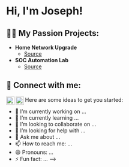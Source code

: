 <h1>Hi, I'm Joseph! </h1>

<h2>👨‍💻 My Passion Projects:</h2>

- <b>Home Network Upgrade</b>
  - [Source](https://github.com/turnup2ez/Home-Network-Upgrade)
- <b>SOC Automation Lab</b>
  - [Source](https://github.com/turnup2ez/SOC-Lab)
  

<h2> 🤳 Connect with me:</h2>

[<img align="left" alt="JoshMadakor | Twitter" width="22px" src="https://cdn.jsdelivr.net/npm/simple-icons@v3/icons/twitter.svg" />][twitter]
[<img align="left" alt="JoshMadakor | LinkedIn" width="22px" src="https://cdn.jsdelivr.net/npm/simple-icons@v3/icons/linkedin.svg" />][linkedin]


[twitter]: https://twitter.com/turnup2ez
[linkedin]: https://linkedin.com/in/josephsicre

Here are some ideas to get you started:

- 🔭 I’m currently working on ...
- 🌱 I’m currently learning ...
- 👯 I’m looking to collaborate on ...
- 🤔 I’m looking for help with ...
- 💬 Ask me about ...
- 📫 How to reach me: ...
- 😄 Pronouns: ...
- ⚡ Fun fact: ...
-->
